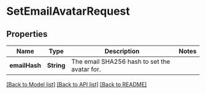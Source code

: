 # SetEmailAvatarRequest

## Properties
Name | Type | Description | Notes
------------ | ------------- | ------------- | -------------
**emailHash** | **String** | The email SHA256 hash to set the avatar for. | 

[[Back to Model list]](../README.md#documentation-for-models) [[Back to API list]](../README.md#documentation-for-api-endpoints) [[Back to README]](../README.md)


